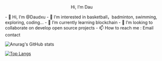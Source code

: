  <p align="center"> Hi, I’m Dau </p>
- 👋 Hi, I’m @Daudxu
- 👀 I’m interested in basketball，badminton, swimming, exploring, coding...
- 🌱 I’m currently learning blockchain
- 💞️ I’m looking to collaborate on develop open source projects
- 📫 How to reach me : Email contact
<!---
Daudxu/Daudxu is a ✨ special ✨ repository because its `README.md` (this file) appears on your GitHub profile.
You can click the Preview link to take a look at your changes.
--->

![Anurag's GitHub stats](https://github-readme-stats.vercel.app/api?username=Daudxu&show_icons=true)

[![Top Langs](https://github-readme-stats.vercel.app/api/top-langs/?username=Daudxu&layout=compact)](https://github.com/Daudxu/)

